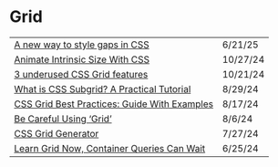 # Grid

|                                                                                                                                   |          |
| --------------------------------------------------------------------------------------------------------------------------------- | -------- |
| [A new way to style gaps in CSS](https://app.daily.dev/posts/a-new-way-to-style-gaps-in-css-9lolqu2yp)                            | 6/21/25  |
| [Animate Intrinsic Size With CSS](https://dockyard.com/blog/10/18/2024/animate-intrinsic-size-css?ref=dailydev)                   | 10/27/24 |
| [3 underused CSS Grid features](https://www.youtube.com/watch?v=ciuZJE74wBA\&t=500s)                                              | 10/21/24 |
| [What is CSS Subgrid? A Practical Tutorial](https://app.daily.dev/posts/what-is-css-subgrid-a-practical-tutorial-lexhnw3pa)       | 8/29/24  |
| [CSS Grid Best Practices: Guide With Examples](https://app.daily.dev/posts/css-grid-best-practices-guide-with-examples-dodejfkqk) | 8/17/24  |
| [Be Careful Using ‘Grid’](https://app.daily.dev/posts/be-careful-using-grid--kgjv00f98)                                           | 8/6/24   |
| [CSS Grid Generator](https://cssgridgenerator.io/?ref=dailydev)                                                                   | 7/27/24  |
| [Learn Grid Now, Container Queries Can Wait](https://www.oddbird.net/2024/06/13/css-layout/?ref=usepanda.com)                     | 6/25/24  |
